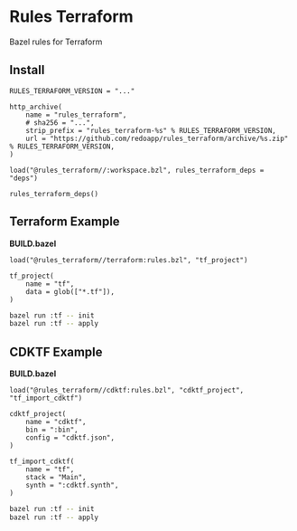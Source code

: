 # Rules Terraform

Bazel rules for Terraform

## Install

```
RULES_TERRAFORM_VERSION = "..."

http_archive(
    name = "rules_terraform",
    # sha256 = "...",
    strip_prefix = "rules_terraform-%s" % RULES_TERRAFORM_VERSION,
    url = "https://github.com/redoapp/rules_terraform/archive/%s.zip" % RULES_TERRAFORM_VERSION,
)

load("@rules_terraform//:workspace.bzl", rules_terraform_deps = "deps")

rules_terraform_deps()
```

## Terraform Example

**BUILD.bazel**

```bzl
load("@rules_terraform//terraform:rules.bzl", "tf_project")

tf_project(
    name = "tf",
    data = glob(["*.tf"]),
)
```

```sh
bazel run :tf -- init
bazel run :tf -- apply
```

## CDKTF Example

**BUILD.bazel**

```bzl
load("@rules_terraform//cdktf:rules.bzl", "cdktf_project", "tf_import_cdktf")

cdktf_project(
    name = "cdktf",
    bin = ":bin",
    config = "cdktf.json",
)

tf_import_cdktf(
    name = "tf",
    stack = "Main",
    synth = ":cdktf.synth",
)
```

```sh
bazel run :tf -- init
bazel run :tf -- apply
```
